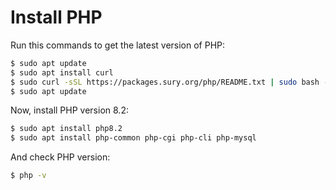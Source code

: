 # Install PHP

Run this commands to get the latest version of PHP:

```bash
$ sudo apt update
$ sudo apt install curl
$ sudo curl -sSL https://packages.sury.org/php/README.txt | sudo bash -x
$ sudo apt update 
```

Now, install PHP version 8.2:

```bash
$ sudo apt install php8.2
$ sudo apt install php-common php-cgi php-cli php-mysql
```

And check PHP version:

```bash
$ php -v
```